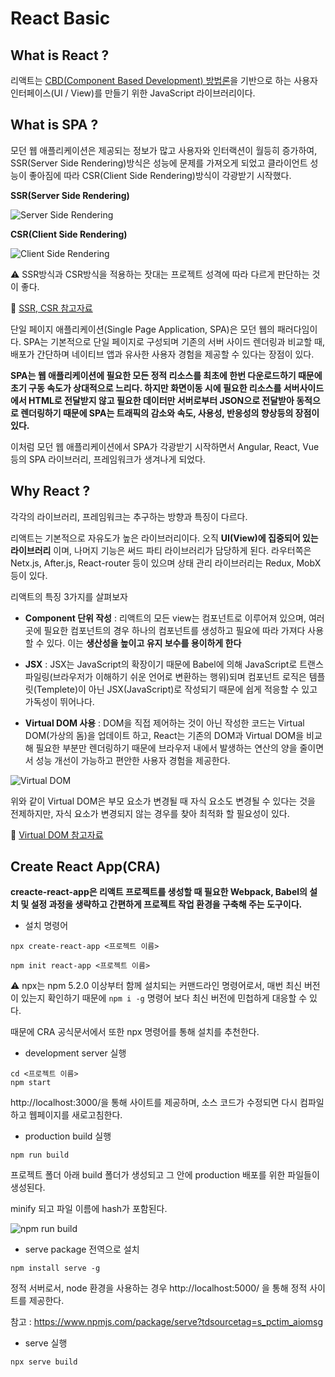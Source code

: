 # React Basic

## What is React ?

리액트는 [CBD(Component Based Development) 방법론](https://ko.wikipedia.org/wiki/%EC%BB%B4%ED%8F%AC%EB%84%8C%ED%8A%B8_%EA%B8%B0%EB%B0%98_%EC%86%8C%ED%94%84%ED%8A%B8%EC%9B%A8%EC%96%B4_%EA%B3%B5%ED%95%99)을 기반으로 하는 사용자 인터페이스(UI / View)를 만들기 위한 JavaScript 라이브러리이다.

## What is SPA ?

모던 웹 애플리케이션은 제공되는 정보가 많고 사용자와 인터랙션이 월등히 증가하여, SSR(Server Side Rendering)방식은 성능에 문제를 가져오게 되었고 클라이언트 성능이 좋아짐에 따라 CSR(Client Side Rendering)방식이 각광받기 시작했다.

**SSR(Server Side Rendering)**

![Server Side Rendering](https://user-images.githubusercontent.com/67866773/101499381-8bf44180-39b0-11eb-9cdc-0d44512e38b5.PNG)

**CSR(Client Side Rendering)**

![Client Side Rendering](https://user-images.githubusercontent.com/67866773/101499375-8a2a7e00-39b0-11eb-9ddd-eea19a65eb8b.PNG)

⚠ SSR방식과 CSR방식을 적용하는 잣대는 프로젝트 성격에 따라 다르게 판단하는 것이 좋다.

🎯 [SSR, CSR 참고자료](https://developers.google.com/web/updates/2019/02/rendering-on-the-web?hl=ko)

단일 페이지 애플리케이션(Single Page Application, SPA)은 모던 웹의 패러다임이다. SPA는 기본적으로 단일 페이지로 구성되며 기존의 서버 사이드 렌더링과 비교할 때, 배포가 간단하며 네이티브 앱과 유사한 사용자 경험을 제공할 수 있다는 장점이 있다.

**SPA는 웹 애플리케이션에 필요한 모든 정적 리소스를 최초에 한번 다운로드하기 때문에 초기 구동 속도가 상대적으로 느리다. 하지만 화면이동 시에 필요한 리소스를 서버사이드에서 HTML로 전달받지 않고 필요한 데이터만 서버로부터 JSON으로 전달받아 동적으로 렌더링하기 때문에 SPA는 트래픽의 감소와 속도, 사용성, 반응성의 향상등의 장점이 있다.**

이처럼 모던 웹 애플리케이션에서 SPA가 각광받기 시작하면서 Angular, React, Vue 등의 SPA 라이브러리, 프레임워크가 생겨나게 되었다.

## Why React ?

각각의 라이브러리, 프레임워크는 추구하는 방향과 특징이 다르다.

리액트는 기본적으로 자유도가 높은 라이브러리이다. 오직 **UI(View)에 집중되어 있는 라이브러리** 이며, 나머지 기능은 써드 파티 라이브러리가 담당하게 된다. 라우터쪽은 Netx.js, After.js, React-router 등이 있으며 상태 관리 라이브러리는 Redux, MobX 등이 있다.

리액트의 특징 3가지를 살펴보자

- **Component 단위 작성** : 리액트의 모든 view는 컴포넌트로 이루어져 있으며, 여러곳에 필요한 컴포넌트의 경우 하나의 컴포넌트를 생성하고 필요에 따라 가져다 사용할 수 있다. 이는 **생산성을 높이고 유지 보수를 용이하게 한다**

- **JSX** : JSX는 JavaScript의 확장이기 때문에 Babel에 의해 JavaScript로 트랜스파일링(브라우저가 이해하기 쉬운 언어로 변환하는 행위)되며 컴포넌트 로직은 템플릿(Templete)이 아닌 JSX(JavaScript)로 작성되기 때문에 쉽게 적응할 수 있고 가독성이 뛰어나다.

- **Virtual DOM 사용** : DOM을 직접 제어하는 것이 아닌 작성한 코드는 Virtual DOM(가상의 돔)을 업데이트 하고, React는 기존의 DOM과 Virtual DOM을 비교해 필요한 부분만 렌더링하기 때문에 브라우저 내에서 발생하는 연산의 양을 줄이면서 성능 개선이 가능하고 편안한 사용자 경험을 제공한다.

![Virtual DOM](https://user-images.githubusercontent.com/67866773/101502027-ce6b4d80-39b3-11eb-8147-9f199b62741c.PNG)

위와 같이 Virtual DOM은 부모 요소가 변경될 때 자식 요소도 변경될 수 있다는 것을 전제하지만, 자식 요소가 변경되지 않는 경우를 찾아 최적화 할 필요성이 있다.

🎯 [Virtual DOM 참고자료](https://www.youtube.com/watch?v=BYbgopx44vo)

## Create React App(CRA)

**creacte-react-app은 리액트 프로젝트를 생성할 때 필요한 Webpack, Babel의 설치 및 설정 과정을 생략하고 간편하게 프로젝트 작업 환경을 구축해 주는 도구이다.**

- 설치 명령어

```
npx create-react-app <프로젝트 이름>
```

```
npm init react-app <프로젝트 이름>
```

⚠ npx는 npm 5.2.0 이상부터 함께 설치되는 커맨드라인 명령어로서, 매번 최신 버전이 있는지 확인하기 때문에 `npm i -g` 명령어 보다 최신 버전에 민첩하게 대응할 수 있다.

때문에 CRA 공식문서에서 또한 npx 명령어를 통해 설치를 추천한다.

- development server 실행

```
cd <프로젝트 이름>
npm start
```

http://localhost:3000/을 통해 사이트를 제공하며, 소스 코드가 수정되면 다시 컴파일하고 웹페이지를 새로고침한다.

- production build 실행

```
npm run build
```

프로젝트 폴더 아래 build 폴더가 생성되고 그 안에 production 배포를 위한 파일들이 생성된다.

minify 되고 파일 이름에 hash가 포함된다.

![npm run build](https://user-images.githubusercontent.com/67866773/102370044-f84df100-3fff-11eb-858e-a819af775823.PNG)

- serve package 전역으로 설치

```
npm install serve -g
```

정적 서버로서, node 환경을 사용하는 경우 http://localhost:5000/ 을 통해 정적 사이트를 제공한다.

참고 : https://www.npmjs.com/package/serve?tdsourcetag=s_pctim_aiomsg

- serve 실행

```
npx serve build
```
